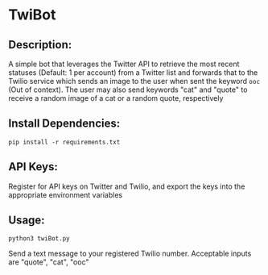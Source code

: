 # TwiBot

## Description:

A simple bot that leverages the Twitter API to retrieve the most recent statuses (Default: 1 per account) from a Twitter list and forwards that to the Twilio service which sends an image to the user when sent the keyword `ooc` (Out of context). The user may also send keywords "cat" and "quote" to receive a random image of a cat or a random quote, respectively


## Install Dependencies:

`pip install -r requirements.txt`


## API Keys:

Register for API keys on Twitter and Twilio, and export the keys into the appropriate environment variables


## Usage:

`python3 twiBot.py`


Send a text message to your registered Twilio number. Acceptable inputs are "quote", "cat", "ooc"

